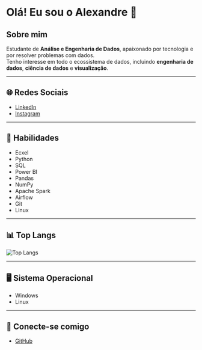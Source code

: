 # Olá! Eu sou o Alexandre 👋

## Sobre mim
Estudante de **Análise e Engenharia de Dados**, apaixonado por tecnologia e por resolver problemas com dados.  
Tenho interesse em todo o ecossistema de dados, incluindo **engenharia de dados**, **ciência de dados** e **visualização**.

---

## 🌐 Redes Sociais

- [LinkedIn](https://www.linkedin.com/in/alexandre-barreto-90789986/)
- [Instagram](https://www.instagram.com/barreto_xandao)

---

## 🚀 Habilidades

- Ecxel
- Python  
- SQL  
- Power BI  
- Pandas  
- NumPy  
- Apache Spark  
- Airflow  
- Git  
- Linux  

---

## 📊 Top Langs

![Top Langs](https://github-readme-stats.vercel.app/api/top-langs/?username=AlexandreBarretoRosa&layout=compact&theme=default)

---

## 🖥️ Sistema Operacional

- Windows  
- Linux

---

## 🤝 Conecte-se comigo

- [GitHub](https://github.com/AlexandreBarretoRosa)
